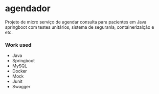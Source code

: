 # agendador 
Projeto de micro serviço de agendar consulta para pacientes em Java springboot com testes unitários, sistema de seguranla, containerizalção e etc.


### Work used
- Java
- Springboot
- MySQL
- Docker
- Mock
- Junit
- Swagger
